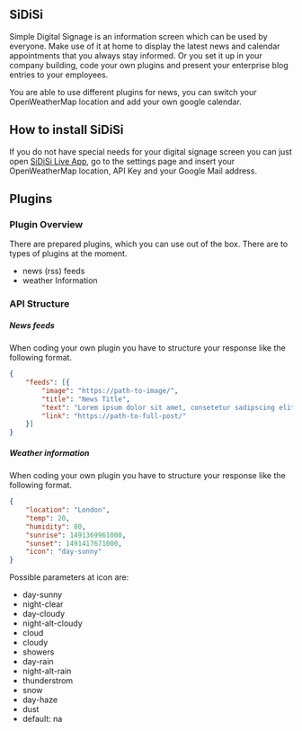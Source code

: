 ## SiDiSi

Simple Digital Signage is an information screen which can be used by everyone. Make use of it at home to display the latest news and calendar appointments that you always stay informed. Or you set it up in your company building, code your own plugins and present your enterprise blog entries to your employees.

You are able to use different plugins for news, you can switch your OpenWeatherMap location and add your own google calendar.

## How to install SiDiSi

If you do not have special needs for your digital signage screen you can just open [SiDiSi Live App](https://news.sidisi.de), go to the settings page and insert your OpenWeatherMap location, API Key and your Google Mail address.

## Plugins

### Plugin Overview

There are prepared plugins, which you can use out of the box. There are to types of plugins at the moment.

*   news (rss) feeds
*   weather Information

### API Structure

##### News feeds

When coding your own plugin you have to structure your response like the following format.

```json
{
	"feeds": [{
		"image": "https://path-to-image/",
		"title": "News Title",
		"text": "Lorem ipsum dolor sit amet, consetetur sadipscing elitr, sed",
		"link": "https://path-to-full-post/"
	}]
}
```

##### Weather information

When coding your own plugin you have to structure your response like the following format.

```json
{
	"location": "London",
	"temp": 20,
	"humidity": 80,
	"sunrise": 1491369961000,
	"sunset": 1491417671000,
	"icon": "day-sunny"
}
```

Possible parameters at icon are:

*   day-sunny
*   night-clear
*   day-cloudy
*   night-alt-cloudy
*   cloud
*   cloudy
*   showers
*   day-rain
*   night-alt-rain
*   thunderstrom
*   snow
*   day-haze
*   dust
*   default: na
